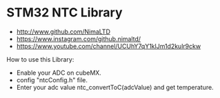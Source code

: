 # STM32 NTC Library

* http://www.github.com/NimaLTD   
* https://www.instagram.com/github.nimaltd/   
* https://www.youtube.com/channel/UCUhY7qY1klJm1d2kulr9ckw   

How to use this Library:
* Enable your ADC on cubeMX.   
* config "ntcConfig.h" file.
* Enter your adc value ntc_convertToC(adcValue) and get temperature.
